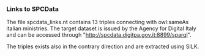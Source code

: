 ### Links to SPCData

The file spcdata_links.nt contains 13 triples connecting with owl:sameAs italian ministries.
The target dataset is issued by the Agency for Digital Italy and can be accessed through "http://spcdata.digitpa.gov.it:8899/sparql".

The triples exists also in the contrary direction and are extracted using SILK.
